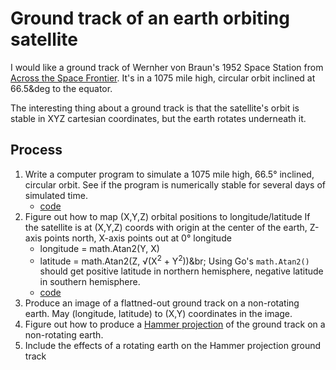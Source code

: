 # Ground track of an earth orbiting satellite

I would like a ground track of Wernher von Braun's
1952 Space Station from [Across the Space Frontier]().
It's in a 1075 mile high, circular orbit inclined at 66.5&deg to the equator.

The interesting thing about a ground track is that the satellite's orbit
is stable in XYZ cartesian coordinates,
but the earth rotates underneath it.

## Process

1. Write a computer program to simulate a 1075 mile high, 66.5&deg; inclined, circular orbit.
See if the program is numerically stable for several days of simulated time.
    - [code](circularorbit.go)
2. Figure out how to map (X,Y,Z) orbital positions to longitude/latitude
If the satellite is at (X,Y,Z) coords with origin at the center of
the earth, Z-axis points north, X-axis points out at 0&deg; longitude
    - longitude = math.Atan2(Y, X)
    - latitude = math.Atan2(Z, &#8730;(X<sup>2</sup> + Y<sup>2</sup>))&br;
Using Go's `math.Atan2()` should get positive latitude in northern hemisphere,
negative latitude in southern hemisphere.
    - [code](longlat.go)
3. Produce an image of a flattned-out ground track on a non-rotating earth.
May (longitude, latitude) to (X,Y) coordinates in the image.
4. Figure out how to produce a [Hammer projection]() of the ground track
on a non-rotating earth.
5. Include the effects of a rotating earth on the Hammer projection ground track
